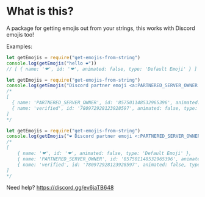 # What is this?
A package for getting emojis out from your strings, this works with Discord emojis too!

Examples:
```js
let getEmojis = require("get-emojis-from-string")
console.log(getEmojis("hello ❤️"))
// [ { name: '❤', id: '❤', animated: false, type: 'Default Emoji' } ]
```
```js
let getEmojis = require("get-emojis-from-string")
console.log(getEmojis("Discord partner emoji <a:PARTNERED_SERVER_OWNER:857501148532965396> Discord verified <:verified:780972928123928597>"))
/*
[
  { name: 'PARTNERED_SERVER_OWNER', id: '857501148532965396', animated: true, type: 'Discord Emoji'},
  { name: 'verified', id: '780972928123928597', animated: false, type: 'Discord Emoji' }
]
*/
```
```js
let getEmojis = require("get-emojis-from-string")
console.log(getEmojis("❤️ Discord partner emoji <:PARTNERED_SERVER_OWNER:857501148532965396> Discord verified <:verified:780972928123928597>"))
/*
[
    { name: '❤', id: '❤', animated: false, type: 'Default Emoji' },
    { name: 'PARTNERED_SERVER_OWNER', id: '857501148532965396', animated: true, type: 'Discord Emoji'},
    { name: 'verified', id: '780972928123928597', animated: false, type: 'Discord Emoji' }
]
*/
```

Need help? https://discord.gg/ev6jaTB648
